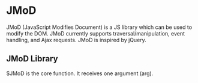 JMoD
=====

JMoD (JavaScript Modifies Document) is a JS library which can be used to modify the DOM.  JMoD currently supports traversal/manipulation, event handling, and Ajax requests. JMoD is inspired by jQuery.


JMoD Library
-------------
$JMoD is the core function.  It receives one argument (arg).
